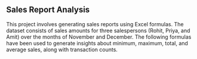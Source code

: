 ## Sales Report Analysis

This project involves generating sales reports using Excel formulas. The dataset consists of sales amounts for three salespersons (Rohit, Priya, and Amit) over the months of November and December. The following formulas have been used to generate insights about minimum, maximum, total, and average sales, along with transaction counts.

